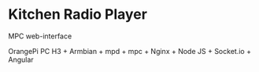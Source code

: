 # Kitchen Radio Player
 MPC web-interface 


 OrangePi PC H3 + Armbian + mpd + mpc + Nginx + Node JS + Socket.io + Angular
